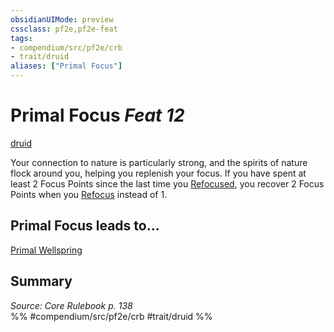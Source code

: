 ```yaml
---
obsidianUIMode: preview
cssclass: pf2e,pf2e-feat
tags:
- compendium/src/pf2e/crb
- trait/druid
aliases: ["Primal Focus"]
---
```

# Primal Focus  *Feat 12*  
[druid](rules/traits/druid.md "Druid Class Trait")  


Your connection to nature is particularly strong, and the spirits of nature flock around you, helping you replenish your focus. If you have spent at least 2 Focus Points since the last time you [Refocused](rules/actions/refocus.md), you recover 2 Focus Points when you [Refocus](rules/actions/refocus.md) instead of 1.

## Primal Focus leads to...

[Primal Wellspring](compendium/feats/primal-wellspring.md)

## Summary

*Source: Core Rulebook p. 138*  
%% #compendium/src/pf2e/crb #trait/druid %%